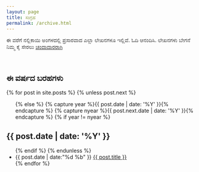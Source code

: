 ```yaml
---
layout: page
title: ಸಂಗ್ರಹ
permalink: /archive.html
---
```

<p>ಈ ವರೆಗೆ ನಲ್ಲಿಕಾಯಿ ಅಂಗಳದಲ್ಲಿ ಪ್ರಸಾರವಾದ ಎಲ್ಲಾ ಲೇಖನಗಳೂ ಇಲ್ಲಿವೆ. ಓದಿ ಆನಂದಿಸಿ. ಲೇಖನಗಳು ಬೇಗನೆ ನಿಮ್ಮ ಕೈ ಸೇರಲು <a href="https://feedburner.google.com/fb/a/mailverify?uri=articlesnallikayi&amp;loc=en_US" onclick="window.open(this.href, 'mywin',
'left=20,top=20,width=500,height=500,toolbar=1,resizable=0'); return false;">ಚಂದಾದಾರರಾಗಿ</a></p><br>
<section id="archive">
  <h2><i class="fa fa-leanpub fa-2x"></i> ಈ ವರ್ಷದ ಬರಹಗಳು</h2>
{% for post in site.posts %}
  {% unless post.next %}
  <ul class="this">
  {% else %}
  {% capture year %}{{ post.date | date: '%Y' }}{% endcapture %}
  {% capture nyear %}{{ post.next.date | date: '%Y' }}{% endcapture %}
  {% if year != nyear %}
  </ul>
  <h2>{{ post.date | date: '%Y' }}</h2>
  <ul class="past">
  {% endif %}
  {% endunless %}
    <li><time>{{ post.date | date:"%d %b" }}</time>&nbsp;<a href="{{ post.url }}">{{ post.title }}</a></li>
{% endfor %}
  </ul>
</section>